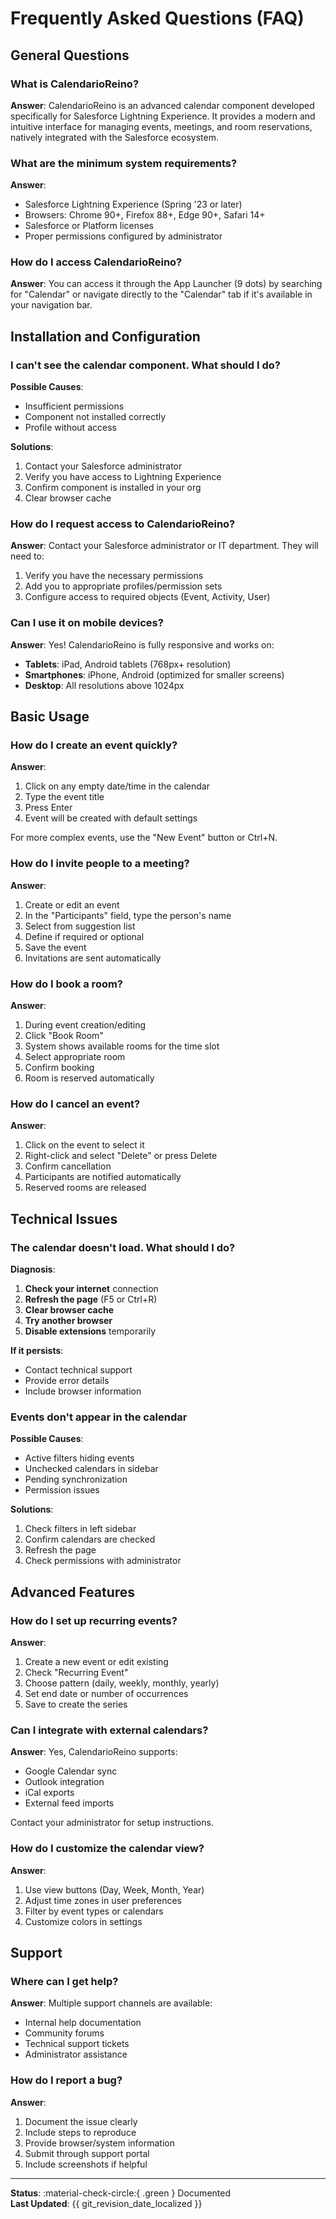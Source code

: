 # Frequently Asked Questions (FAQ)

## General Questions

### What is CalendarioReino?

**Answer**: CalendarioReino is an advanced calendar component developed specifically for Salesforce Lightning Experience. It provides a modern and intuitive interface for managing events, meetings, and room reservations, natively integrated with the Salesforce ecosystem.

### What are the minimum system requirements?

**Answer**: 
- Salesforce Lightning Experience (Spring '23 or later)
- Browsers: Chrome 90+, Firefox 88+, Edge 90+, Safari 14+
- Salesforce or Platform licenses
- Proper permissions configured by administrator

### How do I access CalendarioReino?

**Answer**: You can access it through the App Launcher (9 dots) by searching for "Calendar" or navigate directly to the "Calendar" tab if it's available in your navigation bar.

## Installation and Configuration

### I can't see the calendar component. What should I do?

**Possible Causes**:
- Insufficient permissions
- Component not installed correctly
- Profile without access

**Solutions**:
1. Contact your Salesforce administrator
2. Verify you have access to Lightning Experience
3. Confirm component is installed in your org
4. Clear browser cache

### How do I request access to CalendarioReino?

**Answer**: Contact your Salesforce administrator or IT department. They will need to:
1. Verify you have the necessary permissions
2. Add you to appropriate profiles/permission sets
3. Configure access to required objects (Event, Activity, User)

### Can I use it on mobile devices?

**Answer**: Yes! CalendarioReino is fully responsive and works on:
- **Tablets**: iPad, Android tablets (768px+ resolution)
- **Smartphones**: iPhone, Android (optimized for smaller screens)
- **Desktop**: All resolutions above 1024px

## Basic Usage

### How do I create an event quickly?

**Answer**: 
1. Click on any empty date/time in the calendar
2. Type the event title
3. Press Enter
4. Event will be created with default settings

For more complex events, use the "New Event" button or Ctrl+N.

### How do I invite people to a meeting?

**Answer**:
1. Create or edit an event
2. In the "Participants" field, type the person's name
3. Select from suggestion list
4. Define if required or optional
5. Save the event
6. Invitations are sent automatically

### How do I book a room?

**Answer**:
1. During event creation/editing
2. Click "Book Room"
3. System shows available rooms for the time slot
4. Select appropriate room
5. Confirm booking
6. Room is reserved automatically

### How do I cancel an event?

**Answer**:
1. Click on the event to select it
2. Right-click and select "Delete" or press Delete
3. Confirm cancellation
4. Participants are notified automatically
5. Reserved rooms are released

## Technical Issues

### The calendar doesn't load. What should I do?

**Diagnosis**:
1. **Check your internet** connection
2. **Refresh the page** (F5 or Ctrl+R)
3. **Clear browser cache**
4. **Try another browser**
5. **Disable extensions** temporarily

**If it persists**:
- Contact technical support
- Provide error details
- Include browser information

### Events don't appear in the calendar

**Possible Causes**:
- Active filters hiding events
- Unchecked calendars in sidebar
- Pending synchronization
- Permission issues

**Solutions**:
1. Check filters in left sidebar
2. Confirm calendars are checked
3. Refresh the page
4. Check permissions with administrator

## Advanced Features

### How do I set up recurring events?

**Answer**:
1. Create a new event or edit existing
2. Check "Recurring Event"
3. Choose pattern (daily, weekly, monthly, yearly)
4. Set end date or number of occurrences
5. Save to create the series

### Can I integrate with external calendars?

**Answer**: Yes, CalendarioReino supports:
- Google Calendar sync
- Outlook integration
- iCal exports
- External feed imports

Contact your administrator for setup instructions.

### How do I customize the calendar view?

**Answer**:
1. Use view buttons (Day, Week, Month, Year)
2. Adjust time zones in user preferences
3. Filter by event types or calendars
4. Customize colors in settings

## Support

### Where can I get help?

**Answer**: Multiple support channels are available:
- Internal help documentation
- Community forums
- Technical support tickets
- Administrator assistance

### How do I report a bug?

**Answer**:
1. Document the issue clearly
2. Include steps to reproduce
3. Provide browser/system information
4. Submit through support portal
5. Include screenshots if helpful

---

**Status**: :material-check-circle:{ .green } Documented  
**Last Updated**: {{ git_revision_date_localized }}
